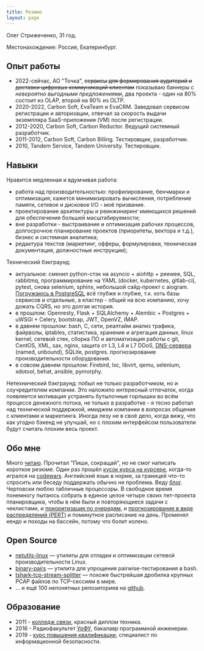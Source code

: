 ```yaml
---
title: Резюме
layout: page
---
```


Олег Стрижеченко, 31 год.

Местонахождение: Россия, Екатеринбург.

## Опыт работы

- 2022-сейчас, АО "Точка", ~~сервисы для формирования аудиторий и доставки цифровых коммуникаций клиентам~~ показываю баннеры с _невероятно выгодными предложениями_, два проекта - один на 80% состоит из OLAP, второй на 90% из OLTP.
- 2020-2022, Carbon Soft, EvaTeam и EvaCRM. Заведовал сервисом регистрации и авторизации, отвечал за скорость выдачи экземпляра SaaS-приложения (VM) после регистрации.
- 2012-2020, Carbon Soft, Carbon Reductor. Ведущий системный разработчик.
- 2011-2012, Carbon Soft, Carbon Billing. Тестировщик, разработчик.
- 2010, Tandem Service, Tandem University. Тестировщик.

## Навыки

Нравится медленная и вдумчивая работа:

- работа над производительностью: профилирование, бенчмарки и оптимизация; кажется минимизировать вычисления, потребление памяти, сетевое и дисковое I/O - моё призвание.
- проектирование архитектуры и реинжиниринг имеющихся решений для обеспечения большей масштабируемости;
- вне разработки - выстраивание и оптимизация рабочих процессов, долгосрочное планирование проектов (приоритеты, вектора и т.д.), бизнес и системная аналитика;
- редактура текстов (маркетинг, офферы, формулировки, техническая документация, должностные инструкции);

Технический бэкграунд:

- актуальное: сменил python-стэк на asyncio + aiohttp + peewee, SQL, rabbitmq, программирование на YAML (docker, kubernetes, gitlab-ci), pytest, снова selenium, sphinx, небольшой сайд-проект с aiogram. [Погружаюсь в PostgreSQL](https://strizhechenko.github.io/2023/02/18/postgres.html) всё глубже и глубже, т.к. хоть базы сервисов и отдельные, а кластер - общий на всю компанию, хочу дожать CQRS, но это долгая история.
- в прошлом: Openresty, Flask + SQLAlchemy + Alembic + Postgres + uWSGI + Celery, bootstrap, JWT, OpenVZ, IMAP.
- в давнем прошлом: bash, C, сети, реалтайм анализ трафика, файрволы, iptables, статистика, хранение и агрегация данных, linux kernel, сетевой стек, сборка ПО и автоматизация работы с git, CentOS, XML, sax, nginx, защита от L3, L4 и L7 DDoS, [DNS-сервера](https://strizhechenko.github.io/2016/11/03/fakezone.html) (named, unbound), SQLite, postgres. прогнозирование производительности оборудования.
- в совсем давнем прошлом: Firebird, lxc, libvirt, qemu, selenium, xdotool, behat, ansible, pymorphy.

Нетехнический бэкграунд: побыл не только разработчиком, но и соучредителем компании. Это наложило интересный отпечаток, когда появляется мотивация устранять бутылочные горлышки во всём процессе денежного потока, не только в разработке - я тесно работал над технической поддержкой, имиджем компании в вопросах общения с клиентами и маркетинга. Иногда лезу не в своё дело, когда вижу, что как угодно бэкенд не улучшай, но с плохим интерфейсом пользователи будут считать плохим весь проект.

## Обо мне

Много [читаю](https://strizhechenko.github.io/2017/06/30/programming-books.html). Прочитал "Пиши, сокращай", но не смог написать короткое резюме. Один раз прошёл [кусок курса на курсере](http://coursera.org/api/certificate.v1/pdf/4DHY7WQBMT25), когда-то игрался на [codewars](https://www.codewars.com/users/strizhechenko). Английский язык в норме, за границей что-то спросить или беседу поддержать обычно не проблема. Веду [блог](https://strizhechenko.github.io). Чертовски люблю табличные процессоры. В свободное время понемногу пытаюсь собрать в единое целое четыре своих пет-проекта планировщика, чтобы в нём были и повторяющиеся задачи с чеклистами, и [приоритизация по очередям](https://strizhechenko.github.io/2022/06/21/power-planning.html), и [прогнозирование в виде распределений (PERT)](https://strizhechenko.github.io/2023/01/23/pert-vs-storypoints.html) и поминутное расписание на день. Променял кендо и походы на бассейн, потому что болит колено.

## Open Source

- [netutils-linux](https://github.com/strizhechenko/netutils-linux) — утилиты для отладки и оптимизации сетевой производительности Linux.
- [binary-pairs](https://github.com/strizhechenko/binary-pairs) — утилита для упрощения pairwise-тестирования в bash.
- [tshark-tcp-stream-splitter](https://github.com/strizhechenko/tshark-tcp-stream-splitter) — похоже быстрейшая дробилка крупных PCAP файлов по TCP-сессиям в мире.
- ... и ещё 100 непонятных репозиториев на [github](https://github.com/strizhechenko).

## Образование

- 2011 - [колледж связи](http://uisi.ru/), красный диплом техника.
- 2016 - Радиофакультет [УрФУ](http://urfu.ru/), бакалавр программной инженерии.
- 2019 - [курс повышения квалификации](http://academyit.ru), специалист по информационной безопасности.
